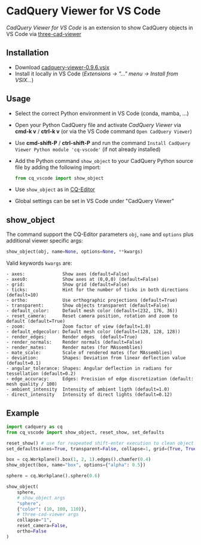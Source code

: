 # CadQuery Viewer for VS Code

_CadQuery Viewer for VS Code_ is an extension to show CadQuery objects in VS Code via [three-cad-viewer](https://github.com/bernhard-42/three-cad-viewer)

## Installation

-   Download [cadquery-viewer-0.9.6.vsix](https://github.com/bernhard-42/vscode-cadquery-viewer/releases/download/v0.9.6/cadquery-viewer-0.9.6.vsix)
-   Install it locally in VS Code (_Extensions -> "..." menu -> Install from VSIX..._)

## Usage

-   Select the correct Python environment in VS Code (conda, mamba, ...)
-   Open your Python CadQuery file and activate _CadQuery Viewer_ via **cmd-k v** / **ctrl-k v** (or via the VS Code command `Open CadQuery Viewer`)
-   Use **cmd-shift-P** / **ctrl-shift-P** and run the command `Install CadQuery Viewer Python module 'cq-vscode'` (if not already installed)
-   Add the Python command `show_object` to your CadQuery Python source file by adding the following import:

    ```python
    from cq_vscode import show_object
    ```

-   Use `show_object` as in [CQ-Editor](https://github.com/CadQuery/CQ-editor)
-   Global settings can be set in VS Code under "CadQuery Viewer"

## show_object

The command support the CQ-Editor parameters `obj`, `name` and `options` plus additional viewer specific args:

```python
show_object(obj, name=None, options=None, **kwargs)
```

Valid keywords `kwargs` are:

```text
- axes:              Show axes (default=False)
- axes0:             Show axes at (0,0,0) (default=False)
- grid:              Show grid (default=False)
- ticks:             Hint for the number of ticks in both directions (default=10)
- ortho:             Use orthographic projections (default=True)
- transparent:       Show objects transparent (default=False)
- default_color:     Default mesh color (default=(232, 176, 36))
- reset_camera:      Reset camera position, rotation and zoom to default (default=True)
- zoom:              Zoom factor of view (default=1.0)
- default_edgecolor: Default mesh color (default=(128, 128, 128))
- render_edges:      Render edges  (default=True)
- render_normals:    Render normals (default=False)
- render_mates:      Render mates (for MAssemblies)
- mate_scale:        Scale of rendered mates (for MAssemblies)
- deviation:         Shapes: Deviation from linear deflection value (default=0.1)
- angular_tolerance: Shapes: Angular deflection in radians for tessellation (default=0.2)
- edge_accuracy:     Edges: Precision of edge discretization (default: mesh quality / 100)
- ambient_intensity  Intensity of ambient ligth (default=1.0)
- direct_intensity   Intensity of direct lights (default=0.12)
```

## Example

```python
import cadquery as cq
from cq_vscode import show_object, reset_show, set_defaults

reset_show() # use for reapeated shift-enter execution to clean object buffer
set_defaults(axes=True, transparent=False, collapse=1, grid=(True, True, True))

box = cq.Workplane().box(1, 2, 1).edges().chamfer(0.4)
show_object(box, name="box", options={"alpha": 0.5})

sphere = cq.Workplane().sphere(0.6)

show_object(
    sphere,
    # show_object args
    "sphere",
    {"color": (10, 100, 110)},
    # three-cad-viewer args
    collapse="1",
    reset_camera=False,
    ortho=False
)
```
